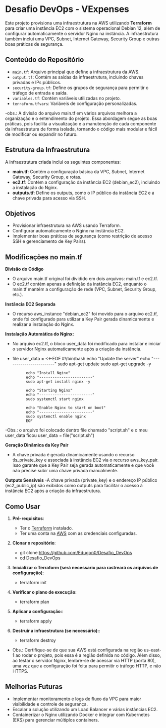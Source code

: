 # Desafio DevOps - VExpenses

Este projeto provisiona uma infraestrutura na AWS utilizando **Terraform** para criar uma instância EC2 com o sistema operacional Debian 12, além de configurar automaticamente o servidor Nginx na instância. A infraestrutura também inclui uma VPC, Subnet, Internet Gateway, Security Group e outras boas práticas de segurança.

## Conteúdo do Repositório

- `main.tf`: Arquivo principal que define a infraestrutura da AWS.
- `output.tf`: Contém as saídas da infraestrutura, incluindo chaves privadas e IPs públicos.
- `security-group.tf`: Define os grupos de segurança para permitir o tráfego de entrada e saída.
- `variables.tf`: Contém variáveis utilizadas no projeto.
- `terraform.tfvars`: Variáveis de configuração personalizadas.

-obs.: A divisão do arquivo main.tf em vários arquivos melhora a organização e o entendimento do projeto. Essa abordagem segue as boas práticas, pois facilita a visualização e a manutenção de cada componente da infraestrutura de forma isolada, tornando o código mais modular e fácil de modificar ou expandir no futuro.

## Estrutura da Infraestrutura

A infraestrutura criada inclui os seguintes componentes:

- **main.tf**: Contém a configuração básica da VPC, Subnet, Internet Gateway, Security Group, e rotas.
- **ec2.tf**: Contém a configuração da instância EC2 (debian_ec2), incluindo a instalação do Nginx.
- **outputs.tf**: Define os outputs, como o IP público da instância EC2 e a chave privada para acesso via SSH.

## Objetivos

- Provisionar infraestrutura na AWS usando Terraform.
- Configurar automaticamente o Nginx na instância EC2.
- Implementar boas práticas de segurança (como restrição de acesso SSH e gerenciamento de Key Pairs).

## Modificações no main.tf
**Divisão do Código**
- O arquivo main.tf original foi dividido em dois arquivos: main.tf e ec2.tf.
- O ec2.tf contém apenas a definição da instância EC2, enquanto o main.tf mantém a configuração de rede (VPC, Subnet, Security Group, etc.).

**Instância EC2 Separada**
- O recurso aws_instance "debian_ec2" foi movido para o arquivo ec2.tf, onde foi configurado para utilizar a Key Pair gerada dinamicamente e realizar a instalação do Nginx.

**Instalação Automática do Nginx:**
- No arquivo ec2.tf, o bloco user_data foi modificado para instalar e iniciar o servidor Nginx automaticamente após a criação da instância.
- file
  user_data = <<-EOF
            #!/bin/bash
            echo "Update the server"
            echo "------------------------"
            sudo apt-get update
            sudo apt-get upgrade -y

            echo "Install Nginx"
            echo "------------------------"
            sudo apt-get install nginx -y

            echo "Starting Nginx"
            echo "------------------------"
            sudo systemctl start nginx

            echo "Enable Nginx to start on boot"
            echo "------------------------"
            sudo systemctl enable nginx
            EOF
-Obs.: o arquivo foi colocado dentro file chamado "script.sh" e o meu user_data ficou user_data = file("script.sh")

**Geração Dinâmica da Key Pair**
- A chave privada é gerada dinamicamente usando o recurso tls_private_key e associada à instância EC2 via o recurso aws_key_pair. Isso garante que a Key Pair seja gerada automaticamente e que você não precise subir uma chave privada manualmente.

**Outputs Sensíveis**
-A chave privada (private_key) e o endereço IP público (ec2_public_ip) são exibidos como outputs para facilitar o acesso à instância EC2 após a criação da infraestrutura.

## Como Usar

1. **Pré-requisitos**:
   - Ter o [Terraform](https://www.terraform.io/downloads.html) instalado.
   - Ter uma conta na [AWS](https://aws.amazon.com/) com as credenciais configuradas.
  
2. **Clonar o repositório**:

   - git clone https://github.com/Edugon0/Desafio_DevOps
   - cd Desafio_DevOps

3. **Inicializar o Terraform (será necessario para rastreará os arquivos de configuração)**:
    - terraform init

4. **Verificar o plano de execução**:
    - terraform plan

5. **Aplicar a configuração:**:
    - terraform apply
    
3. **Destruir a infraestrutura (se necessário):**:
    - terraform destroy

- Obs.: Certifique-se de que sua AWS está configurada na região us-east-1 ao rodar o projeto, pois essa é a região definida no código. Além disso, ao testar o servidor Nginx, lembre-se de acessar via HTTP (porta 80), uma vez que a configuração foi feita para permitir o tráfego HTTP, e não HTTPS.


## Melhorias Futuras

- Implementar monitoramento e logs de fluxo da VPC para maior visibilidade e controle de segurança.
- Escalar a solução utilizando um Load Balancer e várias instâncias EC2.
- Containerizar o Nginx utilizando Docker e integrar com Kubernetes (EKS) para gerenciar múltiplos containers.
